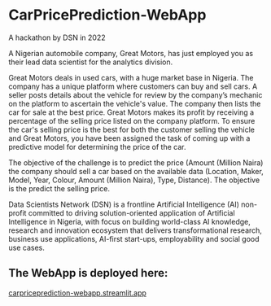 # CarPricePrediction-WebApp
A hackathon by DSN in 2022

A Nigerian automobile company, Great Motors, has just employed you as their lead data scientist for the analytics division.

Great Motors deals in used cars, with a huge market base in Nigeria. The company has a unique platform where customers can buy and sell cars. A seller posts details about the vehicle for review by the company’s mechanic on the platform to ascertain the vehicle's value. The company then lists the car for sale at the best price. Great Motors makes its profit by receiving a percentage of the selling price listed on the company platform. To ensure the car's selling price is the best for both the customer selling the vehicle and Great Motors, you have been assigned the task of coming up with a predictive model for determining the price of the car.

The objective of the challenge is to predict the price (Amount (Million Naira) the company should sell a car based on the available data (Location, Maker, Model, Year, Colour, Amount (Million Naira), Type, Distance). The objective is the predict the selling price.

Data Scientists Network (DSN) is a frontline Artificial Intelligence (AI) non-profit committed to driving solution-oriented application of Artificial Intelligence in Nigeria, with focus on building world-class AI knowledge, research and innovation ecosystem that delivers transformational research, business use applications, AI-first start-ups, employability and social good use cases.


## The WebApp is deployed here:
<a href="https://carpriceprediction-webapp.streamlit.app/">carpriceprediction-webapp.streamlit.app</a>
